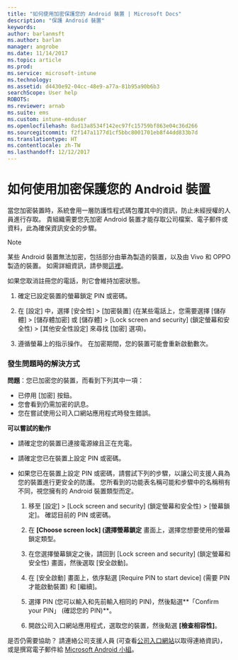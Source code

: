 ```yaml
---
title: "如何使用加密保護您的 Android 裝置 | Microsoft Docs"
description: "保護 Android 裝置"
keywords: 
author: barlanmsft
ms.author: barlan
manager: angrobe
ms.date: 11/14/2017
ms.topic: article
ms.prod: 
ms.service: microsoft-intune
ms.technology: 
ms.assetid: d4430e92-04cc-48e9-a77a-81b95a90b6b3
searchScope: User help
ROBOTS: 
ms.reviewer: arnab
ms.suite: ems
ms.custom: intune-enduser
ms.openlocfilehash: 8ad13a8534f142ec97fc15759bf863e04c36d266
ms.sourcegitcommit: f2f147a1177d1cf5bbc8001701eb8f44dd833b7d
ms.translationtype: HT
ms.contentlocale: zh-TW
ms.lasthandoff: 12/12/2017
---
```

# <a name="how-to-protect-your-android-device-using-encryption"></a>如何使用加密保護您的 Android 裝置

當您加密裝置時，系統會用一層防護性程式碼包覆其中的資訊，防止未經授權的人員進行存取。 貴組織需要您先加密 Android 裝置才能存取公司檔案、電子郵件或資料，此為確保資訊安全的步驟。

> [!Note]
> 某些 Android 裝置無法加密，包括部分由華為製造的裝置，以及由 Vivo 和 OPPO 製造的裝置。 如需詳細資訊，請參閱[這裡](your-device-appears-encrypted-but-cp-says-otherwise-android.md)。

如果您取消註冊您的電話，則它會維持加密狀態。

1.  確定已設定裝置的螢幕鎖定 PIN 或密碼。

2.  在 [設定] 中，選擇 [安全性] > [加密裝置]
    (在某些電話上，您需要選擇 [儲存體] > [儲存體加密] 或 [儲存體] > [Lock screen and security] \(鎖定螢幕和安全性) > [其他安全性設定] 來尋找 [加密] 選項)。

3.  遵循螢幕上的指示操作。 在加密期間，您的裝置可能會重新啟動數次。

### <a name="what-to-do-if-you-have-issues"></a>發生問題時的解決方式
**問題**：您已加密您的裝置，而看到下列其中一項：

- 已停用 [加密] 按鈕。
- 您會看到仍需加密的訊息。
- 您在嘗試使用公司入口網站應用程式時發生錯誤。

**可以嘗試的動作**

- 請確定您的裝置已連接電源線且正在充電。
- 請確定您已在裝置上設定 PIN 或密碼。
- 如果您已在裝置上設定 PIN 或密碼，請嘗試下列的步驟，以讓公司支援人員為您的裝置進行更安全的防護。 您所看到的功能表名稱可能和步驟中的名稱稍有不同，視您擁有的 Android 裝置類型而定。

    1. 移至 [設定] > [Lock screen and security] \(鎖定螢幕和安全性) > [螢幕鎖定]。 確認目前的 PIN 或密碼。

    2. 在 **[Choose screen lock] (選擇螢幕鎖定** 畫面上，選擇您想要使用的螢幕鎖定類型。 

    3. 在您選擇螢幕鎖定之後，請回到 [Lock screen and security] \(鎖定螢幕和安全性) 畫面，然後選取 [安全啟動]。 
    
    4. 在 [安全啟動] 畫面上，依序點選 [Require PIN to start device] \(需要 PIN 才能啟動裝置) 和 [繼續]。

    5. 選擇 PIN (您可以輸入和先前輸入相同的 PIN)，然後點選**「Confirm your PIN」 (確認您的 PIN)**。

    6. 開啟公司入口網站應用程式，選取您的裝置，然後點選 **[檢查相容性]**。

是否仍需要協助？ 請連絡公司支援人員 (可查看[公司入口網站](https://portal.manage.microsoft.com#HelpDeskDialog)以取得連絡資訊)，或是撰寫電子郵件給 <a href="mailto:wintunedroidfbk@microsoft.com?subject=I'm having trouble with encryption on my Android device&body=Describe the issue you're experiencing here.">Microsoft Android 小組</a>。
